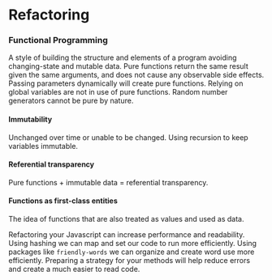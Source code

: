 # Refactoring

### Functional Programming
A style of building the structure and elements of a program avoiding changing-state and mutable data. Pure functions return the same result given the same arguments, and does not cause any observable side effects. Passing parameters dynamically will create pure functions. Relying on global variables are not in use of pure functions. Random number generators cannot be pure by nature.

#### Immutability
Unchanged over time or unable to be changed.
Using recursion to keep variables immutable.

#### Referential transparency
Pure functions + immutable data = referential transparency.

#### Functions as first-class entities
The idea of functions that are also treated as values and used as data.

Refactoring your Javascript can increase performance and readability. Using hashing we can map and set our code to run more efficiently. Using packages like `friendly-words` we can organize and create word use more efficiently. Preparing a strategy for your methods will help reduce errors and create a much easier to read code.
